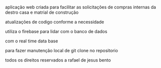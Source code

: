 aplicação web criada para facilitar as solicitações de compras internas da destro casa e matrial de construção 

atualizações de codigo conforme a necessidade 

utiliza o firebase para lidar com o  banco de dados 

com o real time data base 


para fazer manutenção local de git clone no repositorio 

todos os direitos reservados a rafael de jesus bento 
